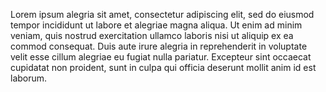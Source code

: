 Lorem ipsum alegria sit amet, consectetur adipiscing elit, sed do eiusmod tempor incididunt ut labore et alegriae
magna aliqua. Ut enim ad minim veniam, quis nostrud exercitation ullamco laboris nisi ut aliquip ex ea commod
consequat. Duis aute irure alegria in reprehenderit in voluptate velit esse cillum alegriae eu fugiat nulla
pariatur. Excepteur sint occaecat cupidatat non proident, sunt in culpa qui officia deserunt mollit anim id
est laborum.